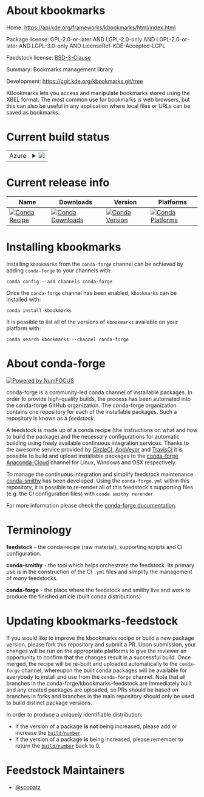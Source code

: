About kbookmarks
================

Home: https://api.kde.org/frameworks/kbookmarks/html/index.html

Package license: GPL-2.0-or-later AND LGPL-2.0-only AND LGPL-2.0-or-later AND LGPL-3.0-only AND LicenseRef-KDE-Accepted-LGPL

Feedstock license: [BSD-3-Clause](https://github.com/conda-forge/kbookmarks-feedstock/blob/master/LICENSE.txt)

Summary: Bookmarks management library

Development: https://cgit.kde.org/kbookmarks.git/tree

KBookmarks lets you access and manipulate bookmarks stored using the XBEL format. The most
common use for bookmarks is web browsers, but this can also be useful in any application
where local files or URLs can be saved as bookmarks.


Current build status
====================


<table>
    
  <tr>
    <td>Azure</td>
    <td>
      <details>
        <summary>
          <a href="https://dev.azure.com/conda-forge/feedstock-builds/_build/latest?definitionId=8507&branchName=master">
            <img src="https://dev.azure.com/conda-forge/feedstock-builds/_apis/build/status/kbookmarks-feedstock?branchName=master">
          </a>
        </summary>
        <table>
          <thead><tr><th>Variant</th><th>Status</th></tr></thead>
          <tbody><tr>
              <td>linux_64</td>
              <td>
                <a href="https://dev.azure.com/conda-forge/feedstock-builds/_build/latest?definitionId=8507&branchName=master">
                  <img src="https://dev.azure.com/conda-forge/feedstock-builds/_apis/build/status/kbookmarks-feedstock?branchName=master&jobName=linux&configuration=linux_64_" alt="variant">
                </a>
              </td>
            </tr>
          </tbody>
        </table>
      </details>
    </td>
  </tr>
</table>

Current release info
====================

| Name | Downloads | Version | Platforms |
| --- | --- | --- | --- |
| [![Conda Recipe](https://img.shields.io/badge/recipe-kbookmarks-green.svg)](https://anaconda.org/conda-forge/kbookmarks) | [![Conda Downloads](https://img.shields.io/conda/dn/conda-forge/kbookmarks.svg)](https://anaconda.org/conda-forge/kbookmarks) | [![Conda Version](https://img.shields.io/conda/vn/conda-forge/kbookmarks.svg)](https://anaconda.org/conda-forge/kbookmarks) | [![Conda Platforms](https://img.shields.io/conda/pn/conda-forge/kbookmarks.svg)](https://anaconda.org/conda-forge/kbookmarks) |

Installing kbookmarks
=====================

Installing `kbookmarks` from the `conda-forge` channel can be achieved by adding `conda-forge` to your channels with:

```
conda config --add channels conda-forge
```

Once the `conda-forge` channel has been enabled, `kbookmarks` can be installed with:

```
conda install kbookmarks
```

It is possible to list all of the versions of `kbookmarks` available on your platform with:

```
conda search kbookmarks --channel conda-forge
```


About conda-forge
=================

[![Powered by NumFOCUS](https://img.shields.io/badge/powered%20by-NumFOCUS-orange.svg?style=flat&colorA=E1523D&colorB=007D8A)](http://numfocus.org)

conda-forge is a community-led conda channel of installable packages.
In order to provide high-quality builds, the process has been automated into the
conda-forge GitHub organization. The conda-forge organization contains one repository
for each of the installable packages. Such a repository is known as a *feedstock*.

A feedstock is made up of a conda recipe (the instructions on what and how to build
the package) and the necessary configurations for automatic building using freely
available continuous integration services. Thanks to the awesome service provided by
[CircleCI](https://circleci.com/), [AppVeyor](https://www.appveyor.com/)
and [TravisCI](https://travis-ci.com/) it is possible to build and upload installable
packages to the [conda-forge](https://anaconda.org/conda-forge)
[Anaconda-Cloud](https://anaconda.org/) channel for Linux, Windows and OSX respectively.

To manage the continuous integration and simplify feedstock maintenance
[conda-smithy](https://github.com/conda-forge/conda-smithy) has been developed.
Using the ``conda-forge.yml`` within this repository, it is possible to re-render all of
this feedstock's supporting files (e.g. the CI configuration files) with ``conda smithy rerender``.

For more information please check the [conda-forge documentation](https://conda-forge.org/docs/).

Terminology
===========

**feedstock** - the conda recipe (raw material), supporting scripts and CI configuration.

**conda-smithy** - the tool which helps orchestrate the feedstock.
                   Its primary use is in the construction of the CI ``.yml`` files
                   and simplify the management of *many* feedstocks.

**conda-forge** - the place where the feedstock and smithy live and work to
                  produce the finished article (built conda distributions)


Updating kbookmarks-feedstock
=============================

If you would like to improve the kbookmarks recipe or build a new
package version, please fork this repository and submit a PR. Upon submission,
your changes will be run on the appropriate platforms to give the reviewer an
opportunity to confirm that the changes result in a successful build. Once
merged, the recipe will be re-built and uploaded automatically to the
`conda-forge` channel, whereupon the built conda packages will be available for
everybody to install and use from the `conda-forge` channel.
Note that all branches in the conda-forge/kbookmarks-feedstock are
immediately built and any created packages are uploaded, so PRs should be based
on branches in forks and branches in the main repository should only be used to
build distinct package versions.

In order to produce a uniquely identifiable distribution:
 * If the version of a package **is not** being increased, please add or increase
   the [``build/number``](https://conda.io/docs/user-guide/tasks/build-packages/define-metadata.html#build-number-and-string).
 * If the version of a package **is** being increased, please remember to return
   the [``build/number``](https://conda.io/docs/user-guide/tasks/build-packages/define-metadata.html#build-number-and-string)
   back to 0.

Feedstock Maintainers
=====================

* [@scopatz](https://github.com/scopatz/)

